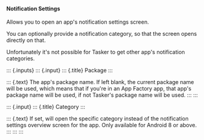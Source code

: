 #### Notification Settings

Allows you to open an app\'s notification settings screen.

You can optionally provide a notification category, so that the screen
opens directly on that.

Unfortunately it\'s not possible for Tasker to get other app\'s
notification categories.

::: {.inputs}
::: {.input}
::: {.title}
Package
:::

::: {.text}
The app\'s package name. If left blank, the current package name will be
used, which means that if you\'re in an App Factory app, that app\'s
package name will be used, if not Tasker\'s package name will be used.
:::
:::

::: {.input}
::: {.title}
Category
:::

::: {.text}
If set, will open the specific category instead of the notification
settings overview screen for the app. Only available for Android 8 or
above.
:::
:::
:::
